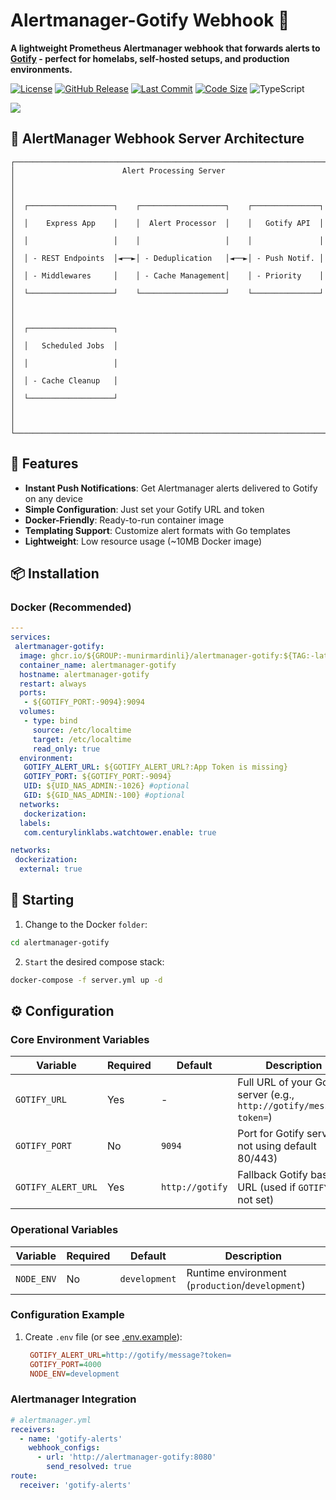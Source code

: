 # Alertmanager-Gotify Webhook 🔔

**A lightweight Prometheus Alertmanager webhook that forwards alerts to [Gotify](https://gotify.net/) - perfect for homelabs, self-hosted setups, and production environments.**

[![License](https://img.shields.io/badge/license-MIT-blue.svg)](LICENSE)
[![GitHub Release](https://img.shields.io/github/v/release/munirmardinli/alertmanager-gotify?include_prereleases&style=flat-square)](https://github.com/munirmardinli/alertmanager-gotify/releases)
[![Last Commit](https://img.shields.io/github/last-commit/munirmardinli/alertmanager-gotify?style=flat-square)](https://github.com/munirmardinli/alertmanager-gotify/commits)
[![Code Size](https://img.shields.io/github/languages/code-size/munirmardinli/alertmanager-gotify?style=flat-square)](https://github.com/munirmardinli/alertmanager-gotify)
![TypeScript](https://img.shields.io/badge/typescript-%23007ACC.svg?style=flat&logo=typescript&logoColor=white)

<a href="https://www.buymeacoffee.com/munirmardinli"><img src="https://img.buymeacoffee.com/button-api/?text=Buy me a coffee&emoji=☕&slug=munirmardinli&button_colour=40DCA5&font_colour=ffffff&font_family=Cookie&outline_colour=000000&coffee_colour=FFDD00" /></a>


## 🚨 AlertManager Webhook Server Architecture

```text
┌───────────────────────────────────────────────────────────────────────┐
│                        Alert Processing Server                        │
│                                                                       │
│  ┌───────────────────┐    ┌───────────────────┐    ┌───────────────┐  │
│  │    Express App    │    │  Alert Processor  │    │   Gotify API  │  │
│  │                   │    │                   │    │               │  │
│  │ - REST Endpoints  │◄──►│ - Deduplication   │◄──►│ - Push Notif. │  │
│  │ - Middlewares     │    │ - Cache Management│    │ - Priority    │  │
│  └───────────────────┘    └───────────────────┘    └───────────────┘  │
│                                                                       │
│  ┌───────────────────┐                                                │
│  │   Scheduled Jobs  │                                                │
│  │                   │                                                │
│  │ - Cache Cleanup   │                                                │
│  └───────────────────┘                                                │
│                                                                       │
└───────────────────────────────────────────────────────────────────────┘
```

## 🚀 Features

- **Instant Push Notifications**: Get Alertmanager alerts delivered to Gotify on any device
- **Simple Configuration**: Just set your Gotify URL and token
- **Docker-Friendly**: Ready-to-run container image
- **Templating Support**: Customize alert formats with Go templates
- **Lightweight**: Low resource usage (~10MB Docker image)

## 📦 Installation

### Docker (Recommended)

```yaml
---
services:
 alertmanager-gotify:
  image: ghcr.io/${GROUP:-munirmardinli}/alertmanager-gotify:${TAG:-latest}
  container_name: alertmanager-gotify
  hostname: alertmanager-gotify
  restart: always
  ports:
   - ${GOTIFY_PORT:-9094}:9094
  volumes:
   - type: bind
     source: /etc/localtime
     target: /etc/localtime
     read_only: true
  environment:
   GOTIFY_ALERT_URL: ${GOTIFY_ALERT_URL?:App Token is missing}
   GOTIFY_PORT: ${GOTIFY_PORT:-9094}
   UID: ${UID_NAS_ADMIN:-1026} #optional
   GID: ${GID_NAS_ADMIN:-100} #optional
  networks:
   dockerization:
  labels:
   com.centurylinklabs.watchtower.enable: true

networks:
 dockerization:
  external: true

```

## 🚀 Starting

1. Change to the Docker `folder`:

```bash
cd alertmanager-gotify
```

2. `Start` the desired compose stack:

```bash
docker-compose -f server.yml up -d
```

## ⚙️ Configuration

### Core Environment Variables

| Variable                       | Required | Default                 | Description                                                         |
| ------------------------------ | -------- | ----------------------- | ------------------------------------------------------------------- |
| `GOTIFY_URL`                   | Yes      | -                       | Full URL of your Gotify server (e.g., `http://gotify/message?token=`) |
| `GOTIFY_PORT`                  | No       | `9094`                  | Port for Gotify server (if not using default 80/443)                |
| `GOTIFY_ALERT_URL`             | Yes      | `http://gotify`         | Fallback Gotify base URL (used if `GOTIFY_URL` not set)             |


### Operational Variables

| Variable         | Required | Default         | Description                                          |
| ---------------- | -------- | --------------- | ---------------------------------------------------- |
| `NODE_ENV`       | No       | `development`   | Runtime environment (`production`/`development`)     |

### Configuration Example

1. Create `.env` file (or see [.env.example](github.com/munirmardinli/alertmanager-gotify/blob/main/.env.example)):
   ```ini
	GOTIFY_ALERT_URL=http://gotify/message?token=
	GOTIFY_PORT=4000
	NODE_ENV=development
   ```

### Alertmanager Integration

```yaml
# alertmanager.yml
receivers:
  - name: 'gotify-alerts'
    webhook_configs:
      - url: 'http://alertmanager-gotify:8080'
        send_resolved: true
route:
  receiver: 'gotify-alerts'
```
